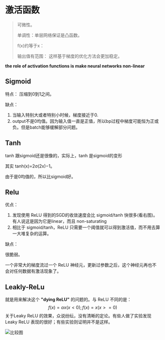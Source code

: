 # 激活函数

> 可微性。
>
> 单调性：单层网络保证是凸函数。
>
> f(x)约等于x：
>
> 输出值有范围： 这样基于梯度的优化方法会更加稳定。

 **the role of activation functions is make neural networks non-linear**

## Sigmoid

特点： 压缩到0到1之间。

缺点：

1. 当输入特别大或者特别小时候，梯度接近于0.
2. output不是0均值。因为输入值一直是正值，所以bp过程中梯度可能恒为正或负。但是batch能够缓解部分问题。

## Tanh

tanh 跟sigmoid还是很像的，实际上，tanh 是sigmoid的变形

其实  tanh(x)=2σ(2x)−1。

由于是0均值的，所以比sigmoid好。

## Relu

优点：

1. 发现使用 ReLU 得到的SGD的收敛速度会比 sigmoid/tanh 快很多(看右图)。有人说这是因为它是linear，而且 non-saturating 
2. 相比于 sigmoid/tanh，ReLU 只需要一个阈值就可以得到激活值，而不用去算一大堆复杂的运算。

缺点： 

很脆弱。

一个非常大的梯度流过一个 ReLU 神经元，更新过参数之后，这个神经元再也不会对任何数据有激活现象了。

## Leakly-ReLu

就是用来解决这个 **"dying ReLU"** 的问题的。与 ReLU 不同的是：
$$
f(x)= \alpha x (x<0);
f(x) = x(x>=0)
$$
关于Leaky ReLU 的效果，众说纷纭，没有清晰的定论。有些人做了实验发现 Leaky ReLU 表现的很好；有些实验则证明并不是这样。



![比较图](https://pic2.zhimg.com/a7f872a80b7223ca5bb7690497ab2239_b.png)